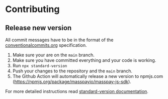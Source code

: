 # Contributing

## Release new version

All commit messages have to be in the format of the [conventionalcommits.org](https://conventionalcommits.org) specification.

1. Make sure your are on the `main` branch.
2. Make sure you have committed everything and your code is working.
3. Run `npx standard-version`
4. Push your changes to the repository and the `main` branch.
5. The Github Action will automatically release a new version to npmjs.com (https://npmjs.org/package/masspayio/masspay-js-sdk).

For more detailed instructions read [standard-version documentation](https://github.com/conventional-changelog/standard-version).